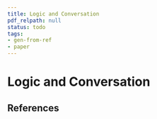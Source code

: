 ```yaml
---
title: Logic and Conversation
pdf_relpath: null
status: todo
tags:
- gen-from-ref
- paper
---
```


# Logic and Conversation

## References
